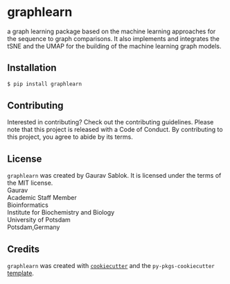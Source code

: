 # graphlearn

a graph learning package based on the machine learning approaches for the sequence to graph comparisons. It also implements and integrates the tSNE and the UMAP for the building of the machine learning graph models.

## Installation

```bash
$ pip install graphlearn
```

## Contributing

Interested in contributing? Check out the contributing guidelines. Please note that this project is released with a Code of Conduct. By contributing to this project, you agree to abide by its terms.

## License

`graphlearn` was created by Gaurav Sablok. It is licensed under the terms of the MIT license. \
Gaurav  \
Academic Staff Member \
Bioinformatics \
Institute for Biochemistry and Biology \
University of Potsdam \
Potsdam,Germany 

## Credits

`graphlearn` was created with [`cookiecutter`](https://cookiecutter.readthedocs.io/en/latest/) and the `py-pkgs-cookiecutter` [template](https://github.com/py-pkgs/py-pkgs-cookiecutter).
